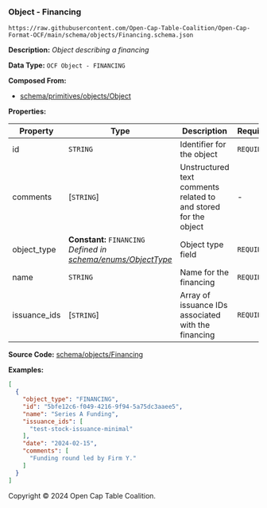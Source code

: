 ### Object - Financing

`https://raw.githubusercontent.com/Open-Cap-Table-Coalition/Open-Cap-Format-OCF/main/schema/objects/Financing.schema.json`

**Description:** _Object describing a financing_

**Data Type:** `OCF Object - FINANCING`

**Composed From:**

- [schema/primitives/objects/Object](../primitives/objects/Object.md)

**Properties:**

| Property     | Type                                                                                         | Description                                                     | Required   |
| ------------ | -------------------------------------------------------------------------------------------- | --------------------------------------------------------------- | ---------- |
| id           | `STRING`                                                                                     | Identifier for the object                                       | `REQUIRED` |
| comments     | [`STRING`]                                                                                   | Unstructured text comments related to and stored for the object | -          |
| object_type  | **Constant:** `FINANCING`</br>_Defined in [schema/enums/ObjectType](../enums/ObjectType.md)_ | Object type field                                               | `REQUIRED` |
| name         | `STRING`                                                                                     | Name for the financing                                          | `REQUIRED` |
| issuance_ids | [`STRING`]                                                                                   | Array of issuance IDs associated with the financing             | `REQUIRED` |

**Source Code:** [schema/objects/Financing](../../../../schema/objects/Financing.schema.json)

**Examples:**

```json
[
  {
    "object_type": "FINANCING",
    "id": "5bfe12c6-f049-4216-9f94-5a75dc3aaee5",
    "name": "Series A Funding",
    "issuance_ids": [
      "test-stock-issuance-minimal"
    ],
    "date": "2024-02-15",
    "comments": [
      "Funding round led by Firm Y."
    ]
  }
]
```

Copyright © 2024 Open Cap Table Coalition.
